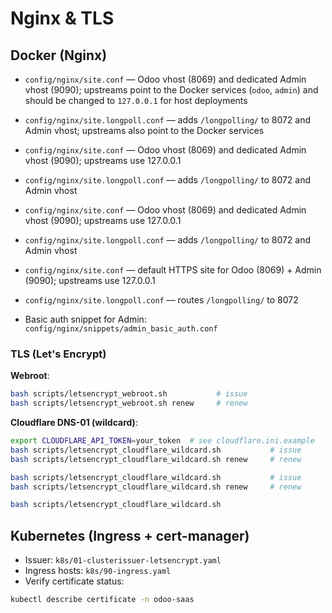 # Nginx & TLS

## Docker (Nginx)

- `config/nginx/site.conf` — Odoo vhost (8069) and dedicated Admin vhost (9090); upstreams point to the Docker services (`odoo`, `admin`) and should be changed to `127.0.0.1` for host deployments
- `config/nginx/site.longpoll.conf` — adds `/longpolling/` to 8072 and Admin vhost; upstreams also point to the Docker services


- `config/nginx/site.conf` — Odoo vhost (8069) and dedicated Admin vhost (9090); upstreams use 127.0.0.1
- `config/nginx/site.longpoll.conf` — adds `/longpolling/` to 8072 and Admin vhost


- `config/nginx/site.conf` — Odoo vhost (8069) and dedicated Admin vhost (9090); upstreams use 127.0.0.1
- `config/nginx/site.longpoll.conf` — adds `/longpolling/` to 8072 and Admin vhost
- `config/nginx/site.conf` — default HTTPS site for Odoo (8069) + Admin (9090); upstreams use 127.0.0.1
- `config/nginx/site.longpoll.conf` — routes `/longpolling/` to 8072


- Basic auth snippet for Admin: `config/nginx/snippets/admin_basic_auth.conf`

### TLS (Let's Encrypt)
**Webroot**:
```bash
bash scripts/letsencrypt_webroot.sh           # issue
bash scripts/letsencrypt_webroot.sh renew     # renew
```
**Cloudflare DNS-01 (wildcard)**:
```bash
export CLOUDFLARE_API_TOKEN=your_token  # see cloudflare.ini.example
bash scripts/letsencrypt_cloudflare_wildcard.sh           # issue
bash scripts/letsencrypt_cloudflare_wildcard.sh renew     # renew

bash scripts/letsencrypt_cloudflare_wildcard.sh           # issue
bash scripts/letsencrypt_cloudflare_wildcard.sh renew     # renew

bash scripts/letsencrypt_cloudflare_wildcard.sh

```

## Kubernetes (Ingress + cert-manager)
- Issuer: `k8s/01-clusterissuer-letsencrypt.yaml`
- Ingress hosts: `k8s/90-ingress.yaml`
- Verify certificate status:
```bash
kubectl describe certificate -n odoo-saas
```
